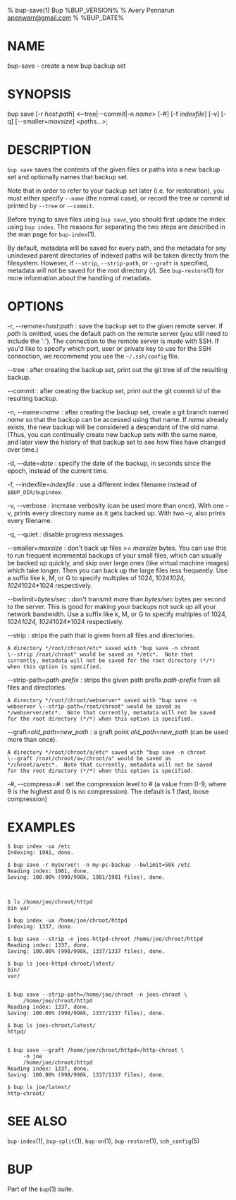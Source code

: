 % bup-save(1) Bup %BUP_VERSION%
% Avery Pennarun <apenwarr@gmail.com>
% %BUP_DATE%

# NAME

bup-save - create a new bup backup set

# SYNOPSIS

bup save [-r *host*:*path*] \<\--tree|\--commit|-n *name*\> [-#] [-f *indexfile*]
[-v] [-q] [\--smaller=*maxsize*] \<paths...\>;

# DESCRIPTION

`bup save` saves the contents of the given files or paths
into a new backup set and optionally names that backup set.

Note that in order to refer to your backup set later (i.e. for
restoration), you must either specify `--name` (the normal case), or
record the tree or commit id printed by `--tree` or `--commit`.

Before trying to save files using `bup save`, you should
first update the index using `bup index`.  The reasons
for separating the two steps are described in the man page
for `bup-index`(1).

By default, metadata will be saved for every path, and the metadata
for any unindexed parent directories of indexed paths will be taken
directly from the filesystem.  However, if `--strip`, `--strip-path`,
or `--graft` is specified, metadata will not be saved for the root
directory (*/*).  See `bup-restore`(1) for more information about the
handling of metadata.

# OPTIONS

-r, \--remote=*host*:*path*
:   save the backup set to the given remote server.  If
    *path* is omitted, uses the default path on the remote
    server (you still need to include the ':').  The connection to the
    remote server is made with SSH.  If you'd like to specify which port, user
    or private key to use for the SSH connection, we recommend you use the
    `~/.ssh/config` file.

\--tree
:   after creating the backup set, print out the git tree
    id of the resulting backup.

\--commit
:   after creating the backup set, print out the git commit
    id of the resulting backup.

-n, \--name=*name*
:   after creating the backup set, create a git branch
    named *name* so that the backup can be accessed using
    that name.  If *name* already exists, the new backup
    will be considered a descendant of the old *name*. 
    (Thus, you can continually create new backup sets with
    the same name, and later view the history of that
    backup set to see how files have changed over time.)

-d, \--date=*date*
:   specify the date of the backup, in seconds since the epoch, instead
    of the current time.

-f, \--indexfile=*indexfile*
:   use a different index filename instead of
    `$BUP_DIR/bupindex`.

-v, \--verbose
:   increase verbosity (can be used more than once).  With
    one -v, prints every directory name as it gets backed up.  With
    two -v, also prints every filename.

-q, \--quiet
:   disable progress messages.

\--smaller=*maxsize*
:   don't back up files >= *maxsize* bytes.  You can use
    this to run frequent incremental backups of your small
    files, which can usually be backed up quickly, and skip
    over large ones (like virtual machine images) which
    take longer.  Then you can back up the large files
    less frequently.  Use a suffix like k, M, or G to
    specify multiples of 1024, 1024*1024, 1024*1024*1024
    respectively.
    
\--bwlimit=*bytes/sec*
:   don't transmit more than *bytes/sec* bytes per second
    to the server.  This is good for making your backups
    not suck up all your network bandwidth.  Use a suffix
    like k, M, or G to specify multiples of 1024,
    1024*1024, 1024*1024*1024 respectively.
    
\--strip
:   strips the path that is given from all files and directories.
    
    A directory */root/chroot/etc* saved with "bup save -n chroot
    \--strip /root/chroot" would be saved as */etc*.  Note that
    currently, metadata will not be saved for the root directory (*/*)
    when this option is specified.
    
\--strip-path=*path-prefix*
:   strips the given path prefix *path-prefix* from all
    files and directories.
    
    A directory */root/chroot/webserver* saved with "bup save -n
    webserver \--strip-path=/root/chroot" would be saved as
    */webserver/etc*.  Note that currently, metadata will not be saved
    for the root directory (*/*) when this option is specified.
    
\--graft=*old_path*=*new_path*
:   a graft point *old_path*=*new_path* (can be used more than
    once).

    A directory */root/chroot/a/etc* saved with "bup save -n chroot
    \--graft /root/chroot/a=/chroot/a" would be saved as
    */chroot/a/etc*.  Note that currently, metadata will not be saved
    for the root directory (*/*) when this option is specified.

-*#*, \--compress=*#*
:   set the compression level to # (a value from 0-9, where
    9 is the highest and 0 is no compression).  The default
    is 1 (fast, loose compression)


# EXAMPLES
    $ bup index -ux /etc
    Indexing: 1981, done.

    $ bup save -r myserver: -n my-pc-backup --bwlimit=50k /etc
    Reading index: 1981, done.
    Saving: 100.00% (998/998k, 1981/1981 files), done.



    $ ls /home/joe/chroot/httpd
    bin var

    $ bup index -ux /home/joe/chroot/httpd
    Indexing: 1337, done.

    $ bup save --strip -n joes-httpd-chroot /home/joe/chroot/httpd
    Reading index: 1337, done.
    Saving: 100.00% (998/998k, 1337/1337 files), done.

    $ bup ls joes-httpd-chroot/latest/
    bin/
    var/


    $ bup save --strip-path=/home/joe/chroot -n joes-chroot \
         /home/joe/chroot/httpd
    Reading index: 1337, done.
    Saving: 100.00% (998/998k, 1337/1337 files), done.

    $ bup ls joes-chroot/latest/
    httpd/


    $ bup save --graft /home/joe/chroot/httpd=/http-chroot \
         -n joe
         /home/joe/chroot/httpd
    Reading index: 1337, done.
    Saving: 100.00% (998/998k, 1337/1337 files), done.

    $ bup ls joe/latest/
    http-chroot/


# SEE ALSO

`bup-index`(1), `bup-split`(1), `bup-on`(1),
`bup-restore`(1), `ssh_config`(5)

# BUP

Part of the `bup`(1) suite.
